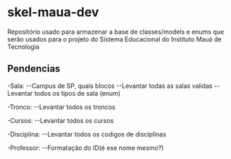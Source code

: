 # skel-maua-dev
Repositório usado para armazenar a base de classes/models e enums que serão usados para o projeto do Sistema Educacional do Instituto Mauá de Tecnologia

## Pendencias
-Sala:
	--Campus de SP, quais blocos
	--Levantar todas as salas validas
	--Levantar todos os tipos de sala (enum)

-Tronco:
	--Levantar todos os troncos

-Cursos:
	--Levantar todos os cursos

-Disciplina:
	--Levantar todos os codigos de disciplinas

-Professor:
	--Formatação do ID(é ese nome mesmo?)